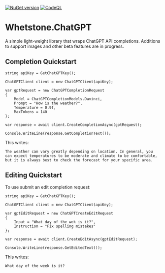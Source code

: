 [![NuGet version](https://badge.fury.io/nu/Whetstone.ChatGPT.svg)](https://badge.fury.io/nu/Whetstone.ChatGPT) [![CodeQL](https://github.com/johniwasz/whetstone.chatgpt/actions/workflows/codeql.yml/badge.svg)](https://github.com/johniwasz/whetstone.chatgpt/actions/workflows/codeql.yml)

# Whetstone.ChatGPT

A simple light-weight library that wraps ChatGPT API completions. Additions to support images and other beta features are in progress.

## Completion Quickstart

```
string apiKey = GetChatGPTKey();

ChatGPTClient client = new ChatGPTClient(apiKey);

var gptRequest = new ChatGPTCompletionRequest
{
    Model = ChatGPTCompletionModels.Davinci,
    Prompt = "How is the weather?",
    Temperature = 0.9f,
    MaxTokens = 140
};

var response = await client.CreateCompletionAsync(gptRequest);

Console.WriteLine(response.GetCompletionText());
```

This writes:

```
The weather can vary greatly depending on location. In general, you can expect temperatures to be moderate and climate to be comfortable, but it is always best to check the forecast for your specific area.
```

## Editing Quickstart

To use submit an edit completion request:

```
string apiKey = GetChatGPTKey();

ChatGPTClient client = new ChatGPTClient(apiKey);

var gptEditRequest = new ChatGPTCreateEditRequest
{             
    Input = "What day of the wek is it?",
    Instruction = "Fix spelling mistakes"
};

var response = await client.CreateEditAsync(gptEditRequest);

Console.WriteLine(response.GetEditedText());
```

This writes:
```
What day of the week is it?
```
